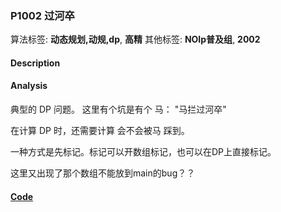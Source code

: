 ### P1002 过河卒

算法标签: **动态规划,动规,dp**, **高精**
其他标签: **NOIp普及组**, **2002**


#### Description

#### Analysis

典型的 DP 问题。 这里有个坑是有个 马： "马拦过河卒"

在计算 DP 时，还需要计算 会不会被马 踩到。

一种方式是先标记。标记可以开数组标记，也可以在DP上直接标记。

 这里又出现了那个数组不能放到main的bug？？

#### [Code](../../cpp/10/p1002.cpp)
